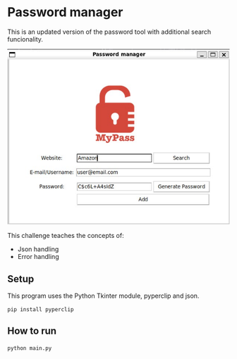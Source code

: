 # Password manager

This is an updated version of the password tool with additional search funcionality.

![Password manager](password_manager.jpg)

This challenge teaches the concepts of:

 - Json handling
 - Error handling

## Setup

This program uses the Python Tkinter module, pyperclip and json.

```
pip install pyperclip
```

## How to run

```
python main.py
```